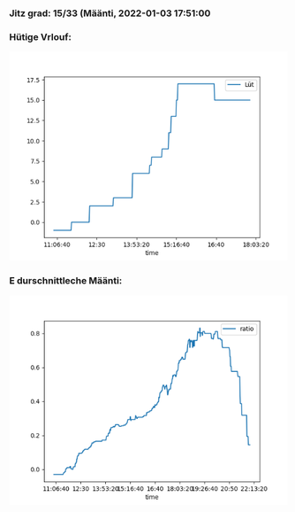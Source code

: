 ### Jitz grad: 15/33 (Määnti, 2022-01-03 17:51:00

### Hütige Vrlouf:
![Graph](Today.png)

### E durschnittleche Määnti:
![Graph](Määnti.png)
